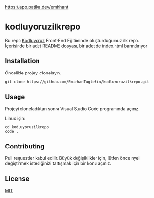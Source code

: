 https://app.patika.dev/emirhant

# kodluyoruzilkrepo

Bu repo [Kodluyoruz](www.google.com) Front-End Eğitiminde oluşturduğumuz ilk repo. İçerisinde bir adet README dosyası, bir adet de index.html barındırıyor

## Installation

Öncelikle projeyi clonelayın.

```
git clone https://github.com/EmirhanTugtekin/kodluyoruzilkrepo.git
```

## Usage

Projeyi cloneladıktan sonra Visual Studio Code programında açınız.

Linux için:

```
cd kodluyoruzilkrepo
code .
```

## Contributing 

Pull requestler kabul edilir. Büyük değişiklikler için, lütfen önce nyei değiştirmek istediğinizi tartışmak
için bir konu açınız.

## License

[MIT](www.google.com)
